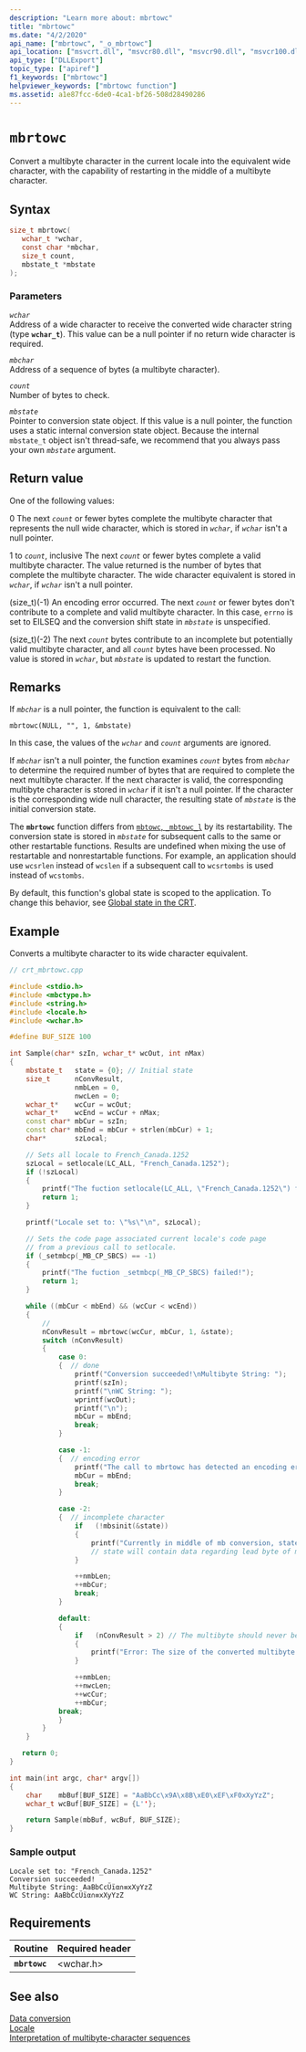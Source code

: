 ```yaml
---
description: "Learn more about: mbrtowc"
title: "mbrtowc"
ms.date: "4/2/2020"
api_name: ["mbrtowc", "_o_mbrtowc"]
api_location: ["msvcrt.dll", "msvcr80.dll", "msvcr90.dll", "msvcr100.dll", "msvcr100_clr0400.dll", "msvcr110.dll", "msvcr110_clr0400.dll", "msvcr120.dll", "msvcr120_clr0400.dll", "ucrtbase.dll", "api-ms-win-crt-convert-l1-1-0.dll", "api-ms-win-crt-private-l1-1-0.dll"]
api_type: ["DLLExport"]
topic_type: ["apiref"]
f1_keywords: ["mbrtowc"]
helpviewer_keywords: ["mbrtowc function"]
ms.assetid: a1e87fcc-6de0-4ca1-bf26-508d28490286
---
```

# `mbrtowc`

Convert a multibyte character in the current locale into the equivalent wide character, with the capability of restarting in the middle of a multibyte character.

## Syntax

```C
size_t mbrtowc(
   wchar_t *wchar,
   const char *mbchar,
   size_t count,
   mbstate_t *mbstate
);
```

### Parameters

*`wchar`*\
Address of a wide character to receive the converted wide character string (type **`wchar_t`**). This value can be a null pointer if no return wide character is required.

*`mbchar`*\
Address of a sequence of bytes (a multibyte character).

*`count`*\
Number of bytes to check.

*`mbstate`*\
Pointer to conversion state object. If this value is a null pointer, the function uses a static internal conversion state object. Because the internal `mbstate_t` object isn't thread-safe, we recommend that you always pass your own *`mbstate`* argument.

## Return value

One of the following values:

0
The next *`count`* or fewer bytes complete the multibyte character that represents the null wide character, which is stored in *`wchar`*, if *`wchar`* isn't a null pointer.

1 to *`count`*, inclusive
The next *`count`* or fewer bytes complete a valid multibyte character. The value returned is the number of bytes that complete the multibyte character. The wide character equivalent is stored in *`wchar`*, if *`wchar`* isn't a null pointer.

(size_t)(-1)
An encoding error occurred. The next *`count`* or fewer bytes don't contribute to a complete and valid multibyte character. In this case, `errno` is set to EILSEQ and the conversion shift state in *`mbstate`* is unspecified.

(size_t)(-2)
The next *`count`* bytes contribute to an incomplete but potentially valid multibyte character, and all *`count`* bytes have been processed. No value is stored in *`wchar`*, but *`mbstate`* is updated to restart the function.

## Remarks

If *`mbchar`* is a null pointer, the function is equivalent to the call:

`mbrtowc(NULL, "", 1, &mbstate)`

In this case, the values of the *`wchar`* and *`count`* arguments are ignored.

If *`mbchar`* isn't a null pointer, the function examines *`count`* bytes from *`mbchar`* to determine the required number of bytes that are required to complete the next multibyte character. If the next character is valid, the corresponding multibyte character is stored in *`wchar`* if it isn't a null pointer. If the character is the corresponding wide null character, the resulting state of *`mbstate`* is the initial conversion state.

The **`mbrtowc`** function differs from [`mbtowc`, `_mbtowc_l`](mbtowc-mbtowc-l.md) by its restartability. The conversion state is stored in *`mbstate`* for subsequent calls to the same or other restartable functions. Results are undefined when mixing the use of restartable and nonrestartable functions.  For example, an application should use `wcsrlen` instead of `wcslen` if a subsequent call to `wcsrtombs` is used instead of `wcstombs`.

By default, this function's global state is scoped to the application. To change this behavior, see [Global state in the CRT](../global-state.md).

## Example

Converts a multibyte character to its wide character equivalent.

```cpp
// crt_mbrtowc.cpp

#include <stdio.h>
#include <mbctype.h>
#include <string.h>
#include <locale.h>
#include <wchar.h>

#define BUF_SIZE 100

int Sample(char* szIn, wchar_t* wcOut, int nMax)
{
    mbstate_t   state = {0}; // Initial state
    size_t      nConvResult,
                nmbLen = 0,
                nwcLen = 0;
    wchar_t*    wcCur = wcOut;
    wchar_t*    wcEnd = wcCur + nMax;
    const char* mbCur = szIn;
    const char* mbEnd = mbCur + strlen(mbCur) + 1;
    char*       szLocal;

    // Sets all locale to French_Canada.1252
    szLocal = setlocale(LC_ALL, "French_Canada.1252");
    if (!szLocal)
    {
        printf("The fuction setlocale(LC_ALL, \"French_Canada.1252\") failed!\n");
        return 1;
    }

    printf("Locale set to: \"%s\"\n", szLocal);

    // Sets the code page associated current locale's code page
    // from a previous call to setlocale.
    if (_setmbcp(_MB_CP_SBCS) == -1)
    {
        printf("The fuction _setmbcp(_MB_CP_SBCS) failed!");
        return 1;
    }

    while ((mbCur < mbEnd) && (wcCur < wcEnd))
    {
        //
        nConvResult = mbrtowc(wcCur, mbCur, 1, &state);
        switch (nConvResult)
        {
            case 0:
            {  // done
                printf("Conversion succeeded!\nMultibyte String: ");
                printf(szIn);
                printf("\nWC String: ");
                wprintf(wcOut);
                printf("\n");
                mbCur = mbEnd;
                break;
            }

            case -1:
            {  // encoding error
                printf("The call to mbrtowc has detected an encoding error.\n");
                mbCur = mbEnd;
                break;
            }

            case -2:
            {  // incomplete character
                if   (!mbsinit(&state))
                {
                    printf("Currently in middle of mb conversion, state = %x\n", state);
                    // state will contain data regarding lead byte of mb character
                }

                ++nmbLen;
                ++mbCur;
                break;
            }

            default:
            {
                if   (nConvResult > 2) // The multibyte should never be larger than 2
                {
                    printf("Error: The size of the converted multibyte is %d.\n", nConvResult);
                }

                ++nmbLen;
                ++nwcLen;
                ++wcCur;
                ++mbCur;
            break;
            }
        }
    }

   return 0;
}

int main(int argc, char* argv[])
{
    char    mbBuf[BUF_SIZE] = "AaBbCc\x9A\x8B\xE0\xEF\xF0xXyYzZ";
    wchar_t wcBuf[BUF_SIZE] = {L''};

    return Sample(mbBuf, wcBuf, BUF_SIZE);
}
```

### Sample output

```Output
Locale set to: "French_Canada.1252"
Conversion succeeded!
Multibyte String: AaBbCcÜïα∩≡xXyYzZ
WC String: AaBbCcÜïα∩≡xXyYzZ
```

## Requirements

|Routine|Required header|
|-------------|---------------------|
|**`mbrtowc`**|\<wchar.h>|

## See also

[Data conversion](../data-conversion.md)\
[Locale](../locale.md)\
[Interpretation of multibyte-character sequences](../interpretation-of-multibyte-character-sequences.md)
